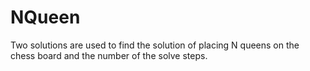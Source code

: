 # NQueen
Two solutions are used to find the solution of placing N queens on the chess board and the number of the solve steps.
